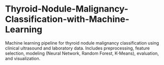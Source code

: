 # Thyroid-Nodule-Malignancy-Classification-with-Machine-Learning
Machine learning pipeline for thyroid nodule malignancy classification using clinical ultrasound and laboratory data. Includes preprocessing, feature selection, modeling (Neural Network, Random Forest, K-Means), evaluation, and visualization.
